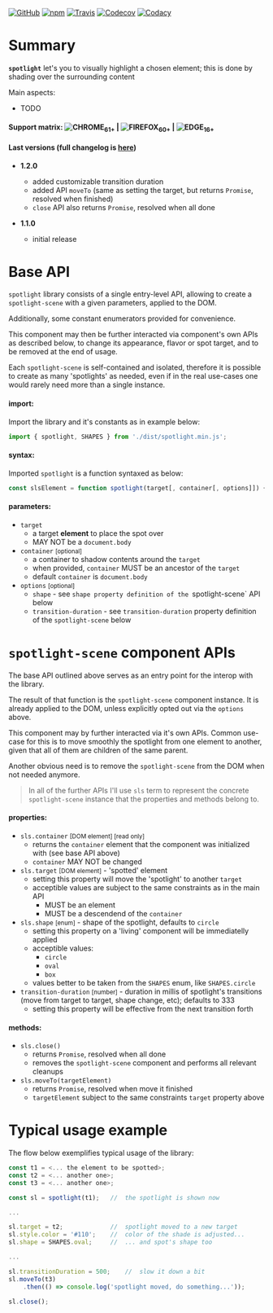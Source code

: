 [![GitHub](https://img.shields.io/github/license/gullerya/spotlight.svg)](https://github.com/gullerya/spotlight)
[![npm](https://img.shields.io/npm/v/@gullerya/spotlight.svg?label=npm%20@gullerya/spotlight)](https://www.npmjs.com/package/@gullerya/spotlight)
[![Travis](https://travis-ci.org/gullerya/spotlight.svg?branch=master)](https://travis-ci.org/gullerya/spotlight)
[![Codecov](https://img.shields.io/codecov/c/github/gullerya/spotlight/master.svg)](https://codecov.io/gh/gullerya/spotlight/branch/master)
[![Codacy](https://img.shields.io/codacy/grade/d464e4d7653949939e66c32b73e51d6b.svg?logo=codacy)](https://www.codacy.com/app/gullerya/spotlight)

# Summary

__`spotlight`__ let's you to visually highlight a chosen element; this is done by shading over the surrounding content

Main aspects:
* TODO

#### Support matrix: ![CHROME](https://github.com/gullerya/object-observer/raw/master/docs/browser_icons/chrome.png)<sub>61+</sub> | ![FIREFOX](https://github.com/gullerya/object-observer/raw/master/docs/browser_icons/firefox.png)<sub>60+</sub> | ![EDGE](https://github.com/gullerya/object-observer/raw/master/docs/browser_icons/edge.png)<sub>16+</sub>

#### Last versions (full changelog is [here](docs/changelog.md))

* __1.2.0__
  * added customizable transition duration
  * added API `moveTo` (same as setting the target, but returns `Promise`, resolved when finished)
  * `close` API also returns `Promise`, resolved when all done

* __1.1.0__
  * initial release

# Base API
`spotlight` library consists of a single entry-level API,
allowing to create a `spotlight-scene` with a given parameters,
applied to the DOM.

Additionally, some constant enumerators provided for convenience.

This component may then be further interacted via component's own APIs as described below, to change its appearance, flavor or spot target,
and to be removed at the end of usage.

Each `spotlight-scene` is self-contained and isolated,
therefore it is possible to create as many 'spotlights' as needed,
even if in the real use-cases one would rarely need more than a single instance.

#### import:
Import the library and it's constants as in example below:
```javascript
import { spotlight, SHAPES } from './dist/spotlight.min.js';
```

#### syntax:
Imported `spotlight` is a function syntaxed as below:
```javascript
const slsElement = function spotlight(target[, container[, options]]) { ... }
```

#### parameters:
* `target`
    - a target __element__ to place the spot over
    - MAY NOT be a `document.body`
* `container` <small>[optional]</small>
    - a container to shadow contents around the `target`
    - when provided, `container` MUST be an ancestor of the `target`
    - default `container` is `document.body`
* `options` <small>[optional]</small>
    - `shape` - see `shape property definition of the `spotlight-scene` API below
    - `transition-duration` - see `transition-duration` property definition of the `spotlight-scene` below

# `spotlight-scene` component APIs
The base API outlined above serves as an entry point for the interop
with the library.

The result of that function is the `spotlight-scene` component instance.
It is already applied to the DOM, unless explicitly opted out via the `options` above.

This component may by further interacted via it's own APIs.
Common use-case for this is to move smoothly the spotlight from one element to another, given that all of them are children of the same parent.

Another obvious need is to remove the `spotlight-scene` from the DOM
when not needed anymore.

> In all of the further APIs I'll use `sls` term to represent the concrete
`spotlight-scene` instance that the properties and methods belong to.

#### properties:
* `sls.container` <small>[DOM element] [read only]</small>
    - returns the `container` element that the component was initialized with (see base API above)
    - `container` MAY NOT be changed
* `sls.target` <small>[DOM element]</small> - 'spotted' element
    - setting this property will move the 'spotlight' to another `target`
    - acceptible values are subject to the same constraints as in the main API
        - MUST be an element
        - MUST be a descendend of the `container`
* `sls.shape` <small>[enum]</small> - shape of the spotlight, defaults to `circle`
    - setting this property on a 'living' component will be immediatelly applied
    - acceptible values:
        - `circle`
        - `oval`
        - `box`
    - values better to be taken from the `SHAPES` enum, like `SHAPES.circle`
* `transition-duration` <small>[number]</small> - duration in millis of spotlight's transitions (move from target to target, shape change, etc); defaults to 333
    - setting this property will be effective from the next transition forth

#### methods:
* `sls.close()`
    - returns `Promise`, resolved when all done
    - removes the `spotlight-scene` component and performs all relevant cleanups
* `sls.moveTo(targetElement)`
    - returns `Promise`, resolved when move it finished
    - `targetElement` subject to the same constraints `target` property above

# Typical usage example
The flow below exemplifies typical usage of the library:
```javascript
const t1 = <... the element to be spotted>;
const t2 = <... another one>;
const t3 = <... another one>;

const sl = spotlight(t1);   //  the spotlight is shown now

...

sl.target = t2;             //  spotlight moved to a new target
sl.style.color = '#110';    //  color of the shade is adjusted...
sl.shape = SHAPES.oval;     //  ... and spot's shape too

...

sl.transitionDuration = 500;    //  slow it down a bit
sl.moveTo(t3)
    .then(() => console.log('spotlight moved, do something...'));

sl.close();
```
